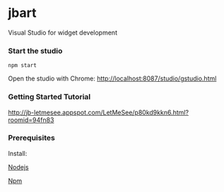 # jbart
Visual Studio for widget development
### Start the studio

```shell
npm start
```

Open the studio with Chrome: 
[http://localhost:8087/studio/gstudio.html](http://localhost:8087/studio/gstudio.html)

### Getting Started Tutorial
http://jb-letmesee.appspot.com/LetMeSee/p80kd9kkn6.html?roomid=94fn83

### Prerequisites
Install:

[Nodejs](https://nodejs.org/)

[Npm](https://www.npmjs.com/)
